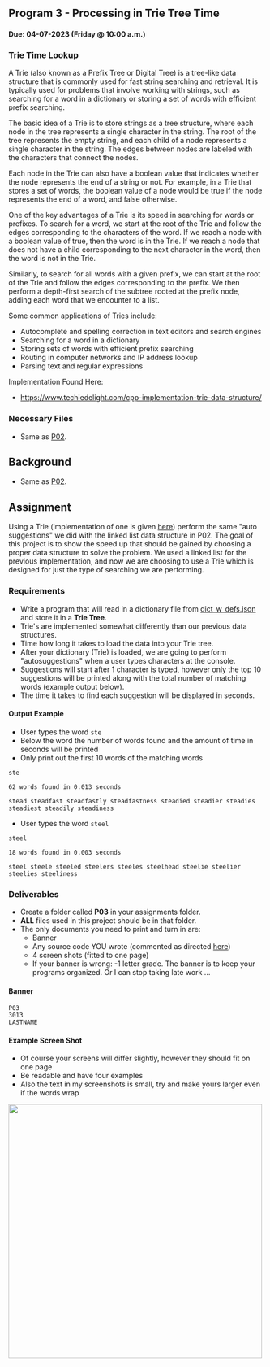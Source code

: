## Program 3 - Processing in Trie Tree Time
#### Due: 04-07-2023 (Friday @ 10:00 a.m.)

### Trie Time Lookup

A Trie (also known as a Prefix Tree or Digital Tree) is a tree-like data structure that is commonly used for fast string searching and retrieval. It is typically used for problems that involve working with strings, such as searching for a word in a dictionary or storing a set of words with efficient prefix searching.

The basic idea of a Trie is to store strings as a tree structure, where each node in the tree represents a single character in the string. The root of the tree represents the empty string, and each child of a node represents a single character in the string. The edges between nodes are labeled with the characters that connect the nodes.

Each node in the Trie can also have a boolean value that indicates whether the node represents the end of a string or not. For example, in a Trie that stores a set of words, the boolean value of a node would be true if the node represents the end of a word, and false otherwise.

One of the key advantages of a Trie is its speed in searching for words or prefixes. To search for a word, we start at the root of the Trie and follow the edges corresponding to the characters of the word. If we reach a node with a boolean value of true, then the word is in the Trie. If we reach a node that does not have a child corresponding to the next character in the word, then the word is not in the Trie.

Similarly, to search for all words with a given prefix, we can start at the root of the Trie and follow the edges corresponding to the prefix. We then perform a depth-first search of the subtree rooted at the prefix node, adding each word that we encounter to a list.

Some common applications of Tries include:

- Autocomplete and spelling correction in text editors and search engines
- Searching for a word in a dictionary
- Storing sets of words with efficient prefix searching
- Routing in computer networks and IP address lookup
- Parsing text and regular expressions

Implementation Found Here: 
- https://www.techiedelight.com/cpp-implementation-trie-data-structure/
  

### Necessary Files

- Same as [P02](../06-P02/README.md).

## Background

- Same as [P02](../06-P02/README.md).

## Assignment

Using a Trie (implementation of one is given [here](https://www.techiedelight.com/cpp-implementation-trie-data-structure/)) perform the same "auto suggestions" we did with the linked list data structure in P02. The goal of this project is to show the speed up that should be gained by choosing a proper data structure to solve the problem.  We used a linked list for the previous implementation, and now we are choosing to use a Trie which is designed for just the type of searching we are performing. 

### Requirements
- Write a program that will read in a dictionary file from [dict_w_defs.json](../../Resources/04-Data/dictionary_files/dict_w_defs.json) and store it in a **Trie Tree**.
- Trie's are implemented somewhat differently than our previous data structures. 
- Time how long it takes to load the data into your Trie tree.
- After your dictionary (Trie) is loaded, we are going to perform "autosuggestions" when a user types characters at the console.
- Suggestions will start after 1 character is typed, however only the top 10 suggestions will be printed along with the total number of matching words (example output below).
- The time it takes to find each suggestion will be displayed in seconds.


#### Output Example

- User types the word `ste` 
- Below the word the number of words found and the amount of time in seconds will be printed
- Only print out the first 10 words of the matching words


```
ste

62 words found in 0.013 seconds

stead steadfast steadfastly steadfastness steadied steadier steadies steadiest steadily steadiness

```


- User types the word `steel` 

```
steel

18 words found in 0.003 seconds

steel steele steeled steelers steeles steelhead steelie steelier steelies steeliness 

```

### Deliverables

- Create a folder called **P03** in your assignments folder. 
- **ALL** files used in this project should be in that folder.
- The only documents you need to print and turn in are:
  - Banner
  - Any source code YOU wrote (commented as directed [here](../../Resources/01-Comments/README.md))
  - 4 screen shots (fitted to one page)
  - If your banner is wrong: -1 letter grade. The banner is to keep your programs organized. Or I can stop taking late work ... 



#### Banner

```
P03
3013
LASTNAME
```

#### Example Screen Shot

- Of course your screens will differ slightly, however they should fit on one page
- Be readable and have four examples
- Also the text in my screenshots is small, try and make yours larger even if the words wrap

<img src="https://cs.msutexas.edu/~griffin/zcloud/zcloud-files/screen.png" width="500">